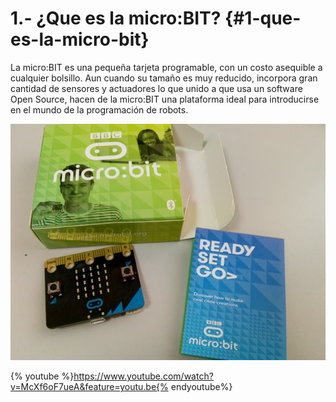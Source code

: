 # 1.- ¿Que es la micro:BIT? {#1-que-es-la-micro-bit}

La micro:BIT es una pequeña tarjeta programable, con un costo asequible a cualquier bolsillo. Aun cuando su tamaño es muy reducido, incorpora gran cantidad de sensores y actuadores lo que unido a que usa un software Open Source, hacen de la micro:BIT una plataforma ideal para introducirse en el mundo de la programación de robots.

![](/assets/IMG_20181108_103627053.jpg)

{% youtube %}https://www.youtube.com/watch?v=McXf6oF7ueA&feature=youtu.be{% endyoutube%}